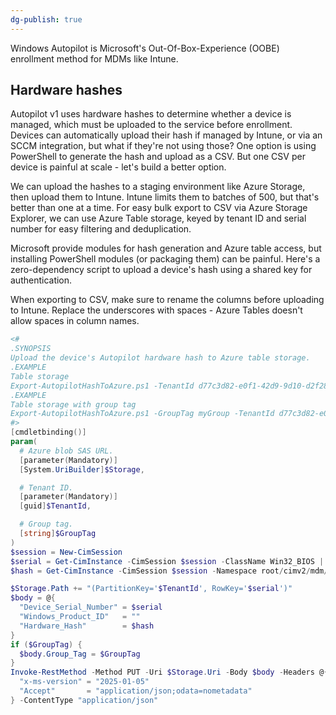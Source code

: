 ```yaml
---
dg-publish: true
---
```

Windows Autopilot is Microsoft's Out-Of-Box-Experience (OOBE) enrollment method for MDMs like Intune.

## Hardware hashes

Autopilot v1 uses hardware hashes to determine whether a device is managed, which must be uploaded to the service before enrollment.
Devices can automatically upload their hash if managed by Intune, or via an SCCM integration, but what if they're not using those?
One option is using PowerShell to generate the hash and upload as a CSV. But one CSV per device is painful at scale - let's build a better option.

We can upload the hashes to a staging environment like Azure Storage, then upload them to Intune. Intune limits them to batches of 500, but that's better than one at a time.
For easy bulk export to CSV via Azure Storage Explorer, we can use Azure Table storage, keyed by tenant ID and serial number for easy filtering and deduplication.

Microsoft provide modules for hash generation and Azure table access, but installing PowerShell modules (or packaging them) can be painful.
Here's a zero-dependency script to upload a device's hash using a shared key for authentication.

When exporting to CSV, make sure to rename the columns before uploading to Intune. Replace the underscores with spaces - Azure Tables doesn't allow spaces in column names.

```powershell
<#
.SYNOPSIS
Upload the device's Autopilot hardware hash to Azure table storage.
.EXAMPLE
Table storage
Export-AutopilotHashToAzure.ps1 -TenantId d77c3d82-e0f1-42d9-9d10-d2f2811cd16a -Storage "https://example.table.core.windows.net/autopilothashes?sv=2017-07-29&tn=autopilothashes&sig=<snip>"
.EXAMPLE
Table storage with group tag
Export-AutopilotHashToAzure.ps1 -GroupTag myGroup -TenantId d77c3d82-e0f1-42d9-9d10-d2f2811cd16a -Storage "https://example.table.core.windows.net/autopilothashes?sv=2017-07-29&tn=autopilothashes&sig=<snip>"
#>
[cmdletbinding()]
param(
  # Azure blob SAS URL.
  [parameter(Mandatory)]
  [System.UriBuilder]$Storage,

  # Tenant ID.
  [parameter(Mandatory)]
  [guid]$TenantId,

  # Group tag.
  [string]$GroupTag
)
$session = New-CimSession
$serial = Get-CimInstance -CimSession $session -ClassName Win32_BIOS | Select-Object -ExpandProperty SerialNumber
$hash = Get-CimInstance -CimSession $session -Namespace root/cimv2/mdm/dmmap -Class MDM_DevDetail_Ext01 -Filter "InstanceID='Ext' AND ParentID='./DevDetail'" | Select-Object -ExpandProperty DeviceHardwareData

$Storage.Path += "(PartitionKey='$TenantId', RowKey='$serial')"
$body = @{
  "Device_Serial_Number" = $serial
  "Windows_Product_ID"   = ""
  "Hardware_Hash"        = $hash
}
if ($GroupTag) {
  $body.Group_Tag = $GroupTag
}
Invoke-RestMethod -Method PUT -Uri $Storage.Uri -Body $body -Headers @{
  "x-ms-version" = "2025-01-05"
  "Accept"       = "application/json;odata=nometadata"
} -ContentType "application/json"
```
